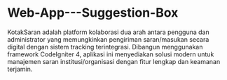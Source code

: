 # Web-App---Suggestion-Box
KotakSaran adalah platform kolaborasi dua arah antara pengguna dan administrator yang memungkinkan pengiriman saran/masukan secara digital dengan sistem tracking terintegrasi. Dibangun menggunakan framework CodeIgniter 4, aplikasi ini menyediakan solusi modern untuk manajemen saran institusi/organisasi dengan fitur lengkap dan keamanan terjamin.
